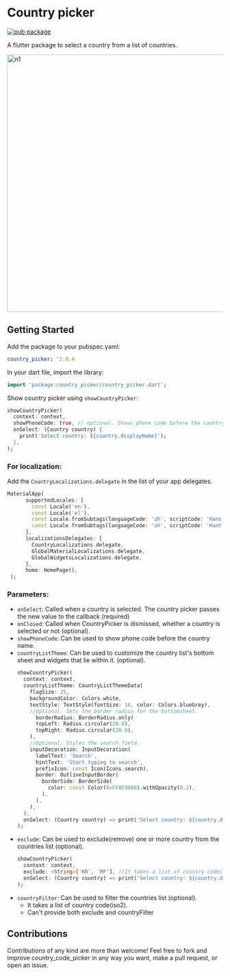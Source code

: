 # Country picker

[![pub package](https://img.shields.io/pub/v/country_picker.svg)](https://pub.dev/packages/country_picker)

A flutter package to select a country from a list of countries. 

<img height="600" alt="n1" src="https://raw.githubusercontent.com/Daniel-Ioannou/flutter_country_picker/master/assets/ReadMe%20Screenshot.png">

## Getting Started

 Add the package to your pubspec.yaml:

 ```yaml
 country_picker: ^2.0.4
 ```
 
 In your dart file, import the library:

 ```Dart
 import 'package:country_picker/country_picker.dart';
 ``` 
  Show country picker using `showCountryPicker`:
```Dart
showCountryPicker(
  context: context,
  showPhoneCode: true, // optional. Shows phone code before the country name.
  onSelect: (Country country) {
    print('Select country: ${country.displayName}');
  },
);
```

### For localization: 
Add the `CountryLocalizations.delegate` in the list of your app delegates.
```Dart
MaterialApp(
      supportedLocales: [
        const Locale('en'),
        const Locale('el'),
        const Locale.fromSubtags(languageCode: 'zh', scriptCode: 'Hans'), // Generic Simplified Chinese 'zh_Hans'
        const Locale.fromSubtags(languageCode: 'zh', scriptCode: 'Hant'), // Generic traditional Chinese 'zh_Hant'
      ],
      localizationsDelegates: [
        CountryLocalizations.delegate,
        GlobalMaterialLocalizations.delegate,
        GlobalWidgetsLocalizations.delegate,
      ],
      home: HomePage(),
 );
```

### Parameters:
* `onSelect`: Called when a country is selected. The country picker passes the new value to the callback (required)
* `onClosed`: Called when CountryPicker is dismissed, whether a country is selected or not (optional).
* `showPhoneCode`: Can be used to show phone code before the country name.
* `countryListTheme`: Can be used to customize the country list's bottom sheet and widgets that lie within it. (optional). 
  ```Dart
  showCountryPicker(
    context: context,
    countryListTheme: CountryListThemeData(
      flagSize: 25,
      backgroundColor: Colors.white,
      textStyle: TextStyle(fontSize: 16, color: Colors.blueGrey),
      //Optional. Sets the border radius for the bottomsheet.
        borderRadius: BorderRadius.only(
        topLeft: Radius.circular(20.0),
        topRight: Radius.circular(20.0),
      ),
      //Optional. Styles the search field.
      inputDecoration: InputDecoration(
        labelText: 'Search',
        hintText: 'Start typing to search',
        prefixIcon: const Icon(Icons.search),
        border: OutlineInputBorder(
          borderSide: BorderSide(
            color: const Color(0xFF8C98A8).withOpacity(0.2),
          ),
        ),
      ),
    ),
    onSelect: (Country country) => print('Select country: ${country.displayName}'),
  );
  ```
* `exclude`: Can be used to exclude(remove) one or more country from the countries list (optional). 
  ```Dart
  showCountryPicker(
    context: context,
    exclude: <String>['KN', 'MF'], //It takes a list of country code(iso2).
    onSelect: (Country country) => print('Select country: ${country.displayName}'),
  );
  ```
* `countryFilter`: Can be used to filter the countries list (optional). 
  - It takes a list of country code(iso2). 
  - Can't provide both exclude and countryFilter


## Contributions
Contributions of any kind are more than welcome! Feel free to fork and improve country_code_picker in any way you want, make a pull request, or open an issue.
